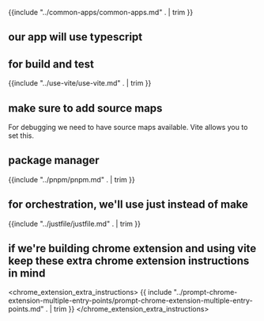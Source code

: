 {{include "../common-apps/common-apps.md" . | trim }}

## our app will use typescript

## for build and test

{{include "../use-vite/use-vite.md" . | trim }}

## make sure to add source maps

For debugging we need to have source maps available. Vite allows you to set this.

## package manager

{{include "../pnpm/pnpm.md" . | trim }}

## for orchestration, we'll use just instead of make

{{include "../justfile/justfile.md" . | trim }}

## if we're building chrome extension and using vite keep these extra chrome extension instructions in mind

<chrome_extension_extra_instructions>
{{ include "../prompt-chrome-extension-multiple-entry-points/prompt-chrome-extension-multiple-entry-points.md" . | trim }}
</chrome_extension_extra_instructions>

